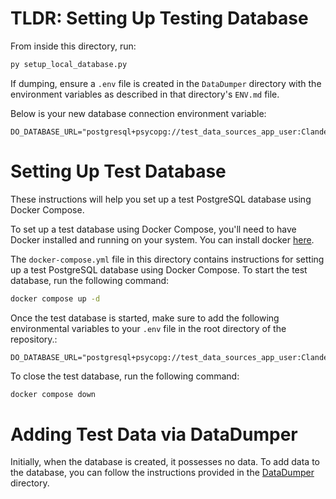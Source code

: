
# TLDR: Setting Up Testing Database

From inside this directory, run:

```python
py setup_local_database.py
```

If dumping, ensure a `.env` file is created in the `DataDumper` directory with the environment variables as described in that directory's `ENV.md` file.

Below is your new database connection environment variable:

```dotenv
DO_DATABASE_URL="postgresql+psycopg://test_data_sources_app_user:ClandestineCornucopiaCommittee@127.0.0.1:5432/test_data_sources_app_db"
```


# Setting Up Test Database

These instructions will help you set up a test PostgreSQL database using Docker Compose.

To set up a test database using Docker Compose, you'll need to have Docker installed and running on your system. You can install docker [here](https://docs.docker.com/engine/install/).

The `docker-compose.yml` file in this directory contains instructions for setting up a test PostgreSQL database using Docker Compose. To start the test database, run the following command:
```bash
docker compose up -d
```

Once the test database is started, make sure to add the following environmental variables to your `.env` file in the root directory of the repository.:
```dotenv
DO_DATABASE_URL="postgresql+psycopg://test_data_sources_app_user:ClandestineCornucopiaCommittee@127.0.0.1:5432/test_data_sources_app_db"
```

To close the test database, run the following command:
```bash
docker compose down
```

# Adding Test Data via DataDumper

Initially, when the database is created, it possesses no data. To add data to the database, you can follow the instructions provided in the [DataDumper](local_database/DataDumper/README.md) directory.